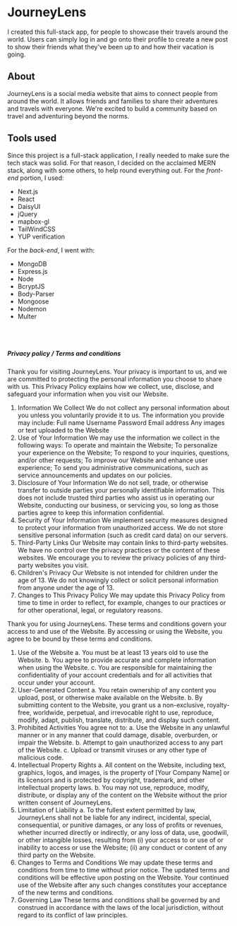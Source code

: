 # JourneyLens
I created this full-stack app, for people to showcase their travels around the world. Users can simply log in and go onto their profile to create a new post to show their friends what they've been up to and how their vacation is going.

## About
JourneyLens is a social media website that aims to connect people from around the world. It allows friends and families to share their adventures and travels with everyone. We're excited to build a community based on travel and adventuring beyond the norms.

## Tools used
Since this project is a full-stack application, I really needed to make sure the tech stack was solid. For that reason, I decided on the acclaimed MERN stack, along with some others, to help round everything out.
For the *front-end* portion, I used:
- Next.js
- React   
- DaisyUI
- jQuery    
- mapbox-gl
- TailWindCSS
- YUP verification

For the *back-end*, I went with:
- MongoDB
- Express.js
- Node
- BcryptJS
- Body-Parser
- Mongoose
- Nodemon
- Multer



<br>

<br>

##### Privacy policy / Terms and conditions

Thank you for visiting JourneyLens. Your privacy is important to us, and we are committed to protecting the personal information you choose to share with us. This Privacy Policy explains how we collect, use, disclose, and safeguard your information when you visit our Website.
1. Information We Collect We do not collect any personal information about you unless you voluntarily provide it to us. The information you provide may include: Full name Username Password Email address Any images or text uploaded to the Website
2. Use of Your Information	We may use the information we collect in the following ways:	To operate and maintain the Website; To personalize your	experience on the Website; To respond to your inquiries,	questions, and/or other requests; To improve our Website and	enhance user experience; To send you administrative	communications, such as service announcements and updates on	our policies.
3. Disclosure of Your Information	We do not sell, trade, or otherwise transfer to outside	parties your personally identifiable information. This does	not include trusted third parties who assist us in operating	our Website, conducting our business, or servicing you, so	long as those parties agree to keep this information	confidential.
 4. Security of Your Information We implement security measures designed to protect your information from unauthorized access. We do not store sensitive personal information (such as credit card data) on our servers.
5. Third-Party Links	Our Website may contain links to third-party websites. We have	no control over the privacy practices or the content of these	websites. We encourage you to review the privacy policies of	any third-party websites you visit.
6. Children's Privacy	Our Website is not intended for children under the age of 13.	We do not knowingly collect or solicit personal information	from anyone under the age of 13.
7. Changes to This Privacy Policy	We may update this Privacy Policy from time to time in order	to reflect, for example, changes to our practices or for other	operational, legal, or regulatory reasons.

 Thank you for using JourneyLens. These terms and conditions govern your access to and use of the Website. By accessing or using the Website, you agree to be bound by these terms and conditions.
1. Use of the Website	a. You must be at least 13 years old to use the Website. b.	You agree to provide accurate and complete information when	using the Website. c. You are responsible for maintaining the	confidentiality of your account credentials and for all	activities that occur under your account.
2. User-Generated Content	a. You retain ownership of any content you upload, post, or	otherwise make available on the Website. b. By submitting	content to the Website, you grant us a non-exclusive,	royalty-free, worldwide, perpetual, and irrevocable right to	use, reproduce, modify, adapt, publish, translate, distribute,	and display such content.
3. Prohibited Activities	You agree not to: a. Use the Website in any unlawful manner or	in any manner that could damage, disable, overburden, or	impair the Website. b. Attempt to gain unauthorized access to	any part of the Website. c. Upload or transmit viruses or any	other type of malicious code.
 4. Intellectual Property Rights a. All content on the Website, including text, graphics, logos, and images, is the property of [Your Company Name] or its licensors and is protected by copyright, trademark, and other intellectual property laws. b. You may not use, reproduce, modify, distribute, or display any of the content on the Website without the prior written consent of JourneyLens.
 5. Limitation of Liability a. To the fullest extent permitted by law, JourneyLens shall not be liable for any indirect, incidental, special, consequential, or punitive damages, or any loss of profits or revenues, whether incurred directly or indirectly, or any loss of data, use, goodwill, or other intangible losses, resulting from (i) your access to or use of or inability to access or use the Website; (ii) any conduct or content of any third party on the Website.
6. Changes to Terms and Conditions We may update these terms and conditions from time to time without prior notice. The updated terms and conditions will be effective upon posting on the Website. Your continued use of the Website after any such changes constitutes your acceptance of the new terms and conditions.
 7. Governing Law These terms and conditions shall be governed by and construed in accordance with the laws of the local jurisdiction, without regard to its conflict of law principles.
